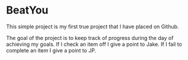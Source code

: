 # BeatYou

This simple project is my first true project that I have placed on Github.

The goal of the project is to keep track of progress during the day of achieving my goals.
If I check an item off I give a point to Jake. If I fail to complete an item I give a point to JP.

